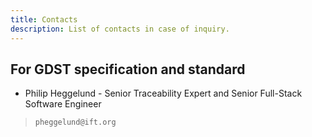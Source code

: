 ```yaml
---
title: Contacts
description: List of contacts in case of inquiry.
---
```


## For GDST specification and standard

+ Philip Heggelund - Senior Traceability Expert and Senior Full-Stack Software Engineer
> `pheggelund@ift.org`

